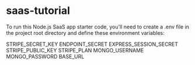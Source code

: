 # saas-tutorial

To run this Node.js SaaS app starter code, you'll need to create a .env file in the project root directory and define these environment variables:

STRIPE_SECRET_KEY
ENDPOINT_SECRET
EXPRESS_SESSION_SECRET
STRIPE_PUBLIC_KEY
STRIPE_PLAN
MONGO_USERNAME
MONGO_PASSWORD
BASE_URL
